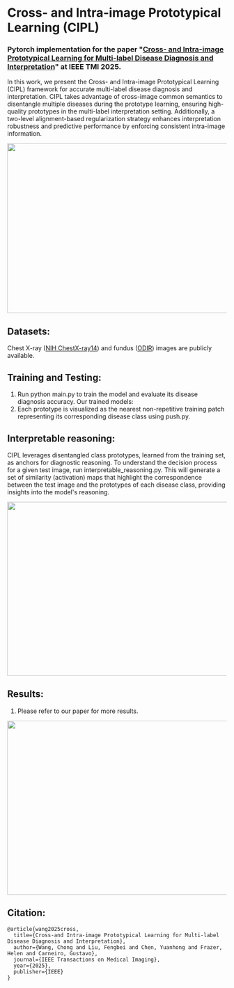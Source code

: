 # Cross- and Intra-image Prototypical Learning (CIPL)

### Pytorch implementation for the paper "[Cross- and Intra-image Prototypical Learning for Multi-label Disease Diagnosis and Interpretation](https://ieeexplore.ieee.org/document/10887396)" at IEEE TMI 2025.


In this work, we present the Cross- and Intra-image Prototypical Learning (CIPL) framework for accurate multi-label disease diagnosis and interpretation.
CIPL takes advantage of cross-image common semantics to disentangle multiple diseases during the prototype learning, ensuring high-quality prototypes in the multi-label interpretation setting.
Additionally, a two-level alignment-based regularization strategy enhances interpretation robustness and predictive performance by enforcing consistent intra-image information.


<div align=center>
<img width="900" height="390" src="https://github.com/cwangrun/CIPL/blob/master/arch/arch.png"/></dev>
</div>


## Datasets:
Chest X-ray ([NIH ChestX-ray14](https://www.kaggle.com/datasets/nih-chest-xrays/data)) and fundus ([ODIR](https://academictorrents.com/details/cf3b8d5ecdd4284eb9b3a80fcfe9b1d621548f72)) images are publicly available.


## Training and Testing:
1. Run python main.py to train the model and evaluate its disease diagnosis accuracy. Our trained models:
2. Each prototype is visualized as the nearest non-repetitive training patch representing its corresponding disease class using push.py.


## Interpretable reasoning:
CIPL leverages disentangled class prototypes, learned from the training set, as anchors for diagnostic reasoning.
To understand the decision process for a given test image, run interpretable_reasoning.py. 
This will generate a set of similarity (activation) maps that highlight the correspondence between the test image and the prototypes of each disease class, providing insights into the model's reasoning.

<div align=center>
<img width="610" height="400" src="https://github.com/cwangrun/CIPL/blob/master/arch/reasoning.png"/></dev>
</div>



## Results:
1. Please refer to our paper for more results.

<div align=center>
<img width="900" height="400" src="https://github.com/cwangrun/CIPL/blob/master/arch/prototype.png"/></dev>
</div>



## Citation:
```
@article{wang2025cross,
  title={Cross-and Intra-image Prototypical Learning for Multi-label Disease Diagnosis and Interpretation},
  author={Wang, Chong and Liu, Fengbei and Chen, Yuanhong and Frazer, Helen and Carneiro, Gustavo},
  journal={IEEE Transactions on Medical Imaging},
  year={2025},
  publisher={IEEE}
}
```
